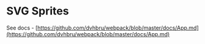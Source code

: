 # SVG Sprites

See docs - [https://github.com/dvhbru/webpack/blob/master/docs/App.md](https://github.com/dvhbru/webpack/blob/master/docs/App.md)
